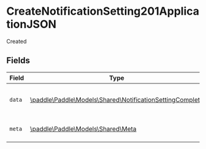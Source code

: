 # CreateNotificationSetting201ApplicationJSON

Created


## Fields

| Field                                                                                                          | Type                                                                                                           | Required                                                                                                       | Description                                                                                                    |
| -------------------------------------------------------------------------------------------------------------- | -------------------------------------------------------------------------------------------------------------- | -------------------------------------------------------------------------------------------------------------- | -------------------------------------------------------------------------------------------------------------- |
| `data`                                                                                                         | [\paddle\Paddle\Models\Shared\NotificationSettingComplete](../../models/shared/NotificationSettingComplete.md) | :heavy_check_mark:                                                                                             | Represents a notification destination.                                                                         |
| `meta`                                                                                                         | [\paddle\Paddle\Models\Shared\Meta](../../models/shared/Meta.md)                                               | :heavy_check_mark:                                                                                             | Information about this response.                                                                               |
